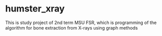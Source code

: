 # humster_xray
This is study project of 2nd term MSU FSR, which is programming of the algorithm for bone extraction from X-rays using graph methods
